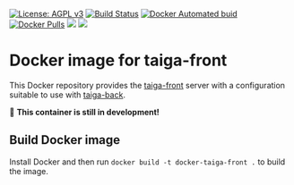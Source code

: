 
[uri_license]: http://www.gnu.org/licenses/agpl.html
[uri_license_image]: https://img.shields.io/badge/License-AGPL%20v3-blue.svg

[![License: AGPL v3][uri_license_image]][uri_license]
[![Build Status](https://travis-ci.org/Monogramm/docker-taiga-front.svg)](https://travis-ci.org/Monogramm/docker-taiga-front)
[![Docker Automated buid](https://img.shields.io/docker/cloud/build/monogramm/docker-taiga-front.svg)](https://hub.docker.com/r/monogramm/docker-taiga-front/)
[![Docker Pulls](https://img.shields.io/docker/pulls/monogramm/docker-taiga-front.svg)](https://hub.docker.com/r/monogramm/docker-taiga-front/)
[![](https://images.microbadger.com/badges/version/monogramm/docker-taiga-front.svg)](https://microbadger.com/images/monogramm/docker-taiga-front)
[![](https://images.microbadger.com/badges/image/monogramm/docker-taiga-front.svg)](https://microbadger.com/images/monogramm/docker-taiga-front)

# Docker image for taiga-front

This Docker repository provides the [taiga-front](https://github.com/taigaio/taiga-front) server with a configuration suitable to use with [taiga-back](https://github.com/taigaio/taiga-back).

:construction: **This container is still in development!**

## Build Docker image

Install Docker and then run `docker build -t docker-taiga-front .` to build the image.
